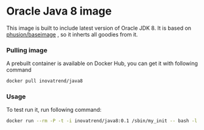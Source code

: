 # Oracle Java 8 image

This image is built to include latest version of Oracle JDK 8. It is based on [phusion/baseimage](https://registry.hub.docker.com/u/phusion/baseimage/) , so it inherts all goodies from it.

### Pulling image

A prebuilt container is available on Docker Hub, you can get it with following command

```sh
docker pull inovatrend/java8
```

### Usage

To test run it, run following command:

```sh
docker run --rm -P -t -i inovatrend/java8:0.1 /sbin/my_init -- bash -l
```
